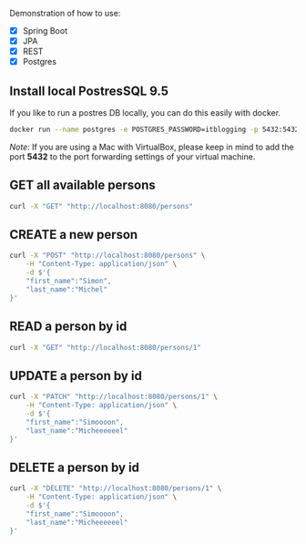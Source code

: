 
Demonstration of how to use:
- [x] Spring Boot
- [x] JPA
- [x] REST
- [x] Postgres

## Install local PostresSQL 9.5
If you like to run a postres DB locally, you can do this easily with  docker.

```bash
docker run --name postgres -e POSTGRES_PASSWORD=itblogging -p 5432:5432 -d postgres:9.5
```

*Note*: If you are using a Mac with VirtualBox, please keep in mind to add the port **5432** to the port forwarding settings of your virtual machine.

## GET all available persons
```bash
curl -X "GET" "http://localhost:8080/persons"
```

## CREATE a new person
```bash
curl -X "POST" "http://localhost:8080/persons" \
	-H "Content-Type: application/json" \
	-d $'{
	"first_name":"Simon",
	"last_name":"Michel"
}'
```

## READ a person by id
```bash
curl -X "GET" "http://localhost:8080/persons/1"
```

## UPDATE a person by id
```bash
curl -X "PATCH" "http://localhost:8080/persons/1" \
	-H "Content-Type: application/json" \
	-d $'{
	"first_name":"Simoooon",
	"last_name":"Micheeeeeel"
}'
```

## DELETE a person by id
```bash
curl -X "DELETE" "http://localhost:8080/persons/1" \
	-H "Content-Type: application/json" \
	-d $'{
	"first_name":"Simoooon",
	"last_name":"Micheeeeeel"
}'
```